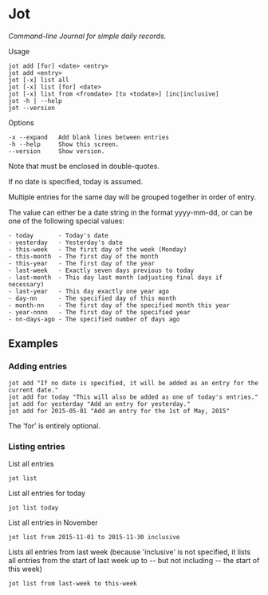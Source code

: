 # Jot
_Command-line Journal for simple daily records._

Usage

    jot add [for] <date> <entry>
    jot add <entry>
    jot [-x] list all
    jot [-x] list [for] <date>
    jot [-x] list from <fromdate> [to <todate>] [inc|inclusive]
    jot -h | --help
    jot --version

Options

    -x --expand   Add blank lines between entries
    -h --help     Show this screen.
    --version     Show version.
  
Note that <entry> must be enclosed in double-quotes. 

If no date is specified, today is assumed.

Multiple entries for the same day will be grouped together in order of
entry.

The <date> value can either be a date string in the format yyyy-mm-dd, or
can be one of the following special values:

    - today       - Today's date
    - yesterday   - Yesterday's date
    - this-week   - The first day of the week (Monday)
    - this-month  - The first day of the month
    - this-year   - The first day of the year
    - last-week   - Exactly seven days previous to today
    - last-month  - This day last month (adjusting final days if necessary)
    - last-year   - This day exactly one year ago
    - day-nn      - The specified day of this month
    - month-nn    - The first day of the specified month this year
    - year-nnnn   - The first day of the specified year
    - nn-days-ago - The specified number of days ago

## Examples

### Adding entries

    jot add "If no date is specified, it will be added as an entry for the current date."
    jot add for today "This will also be added as one of today's entries."
    jot add for yesterday "Add an entry for yesterday."
    jot add for 2015-05-01 "Add an entry for the 1st of May, 2015"

The 'for' is entirely optional.

### Listing entries

List all entries

    jot list

List all entries for today

    jot list today

List all entries in November

    jot list from 2015-11-01 to 2015-11-30 inclusive

Lists all entries from last week (because 'inclusive' is not specified, it
lists all entries from the start of last week up to -- but not including --
the start of this week)

    jot list from last-week to this-week

